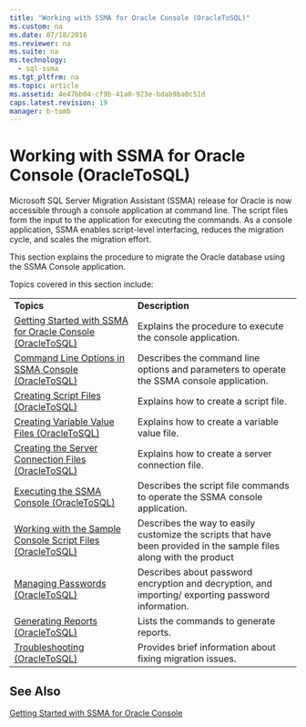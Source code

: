 ```yaml
---
title: "Working with SSMA for Oracle Console (OracleToSQL)"
ms.custom: na
ms.date: 07/18/2016
ms.reviewer: na
ms.suite: na
ms.technology: 
  - sql-ssma
ms.tgt_pltfrm: na
ms.topic: article
ms.assetid: 4e47bb04-cf9b-41a0-923e-bdab9ba0c51d
caps.latest.revision: 19
manager: b-tomb
---
```

# Working with SSMA for Oracle Console (OracleToSQL)
 Microsoft  SQL Server  Migration Assistant (SSMA) release for Oracle is now accessible through a console application at command line. The script files form the input to the application for executing the commands. As a console application, SSMA enables script-level interfacing, reduces the migration cycle, and scales the migration effort.  
  
This section explains the procedure to migrate the Oracle database using the SSMA Console application.  
  
Topics covered in this section include:  
  
|||  
|-|-|  
|**Topics**|**Description**|  
|[Getting Started with SSMA  for Oracle Console &#40;OracleToSQL&#41;](../content/Getting-Started-with-SSMA--for-Oracle-Console--OracleToSQL-.md)|Explains the procedure to execute the console application.|  
|[Command Line Options in SSMA Console &#40;OracleToSQL&#41;](../content/Command-Line-Options-in-SSMA-Console--OracleToSQL-.md)|Describes the command line options and parameters to operate the SSMA console application.|  
|[Creating Script Files &#40;OracleToSQL&#41;](../content/Creating-Script-Files--OracleToSQL-.md)|Explains how to create a script file.|  
|[Creating Variable Value Files &#40;OracleToSQL&#41;](../content/Creating-Variable-Value-Files--OracleToSQL-.md)|Explains how to create a variable value file.|  
|[Creating the Server Connection Files &#40;OracleToSQL&#41;](../content/Creating-the-Server-Connection-Files--OracleToSQL-.md)|Explains how to create a server connection file.|  
|[Executing the SSMA Console &#40;OracleToSQL&#41;](../content/Executing-the-SSMA-Console--OracleToSQL-.md)|Describes the script file commands to operate the SSMA console application.|  
|[Working with the Sample Console Script Files &#40;OracleToSQL&#41;](../content/Working-with-the-Sample-Console-Script-Files--OracleToSQL-.md)|Describes the way to easily customize the scripts that have been provided in the sample files along with the product|  
|[Managing Passwords &#40;OracleToSQL&#41;](../content/Managing-Passwords--OracleToSQL-.md)|Describes about password encryption and decryption, and importing/ exporting password information.|  
|[Generating Reports &#40;OracleToSQL&#41;](../content/Generating-Reports--OracleToSQL-.md)|Lists the commands to generate reports.|  
|[Troubleshooting &#40;OracleToSQL&#41;](../content/Troubleshooting--OracleToSQL-.md)|Provides brief information about fixing migration issues.|  
  
## See Also  
[Getting Started with SSMA for Oracle Console](assetId:///667a5e4a-6848-4973-a72d-1287f64718ac)  
  
